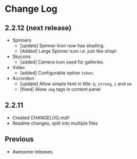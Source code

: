 # Change Log

## 2.2.12 (next release)

 * Spinners
    * [update]  Spinner Icon now has shading.
    * [Added]  Large Spinner icon i.e. just like shop!
 * Skycons
    * [added]  Camera icon used for galleries.
 * Video
    * [added]  Configurable option `token`.
 * Accordion
    * [update] Allow simple html in title: `b`, `strong`, `i` and `em`
    * [fixed]  Allow `img` tags in content panel

## 2.2.11

  * Created CHANGELOG.md!!
  * Readme changes, split into multiple files

## Previous

 * Awesome releases.
